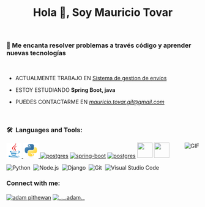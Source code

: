 <h1 align="center">Hola 👋, Soy Mauricio Tovar</h1>
<br>
<h3 align="">🚀 Me encanta resolver problemas a través código y aprender nuevas tecnologías</h3>
<br>

- ACTUALMENTE TRABAJO EN  [Sistema de gestion de envíos](URL-DEL-PROYECTO)

- ESTOY ESTUDIANDO **Spring Boot, java**

- PUEDES CONTACTARME EN *mauricio.tovar.gil@gmail.com*


<br>

<h3 align="left">🛠 &nbsp;Languages and Tools:</h3>
<img align="right" height="130rem" alt="GIF" src="https://media4.giphy.com/media/RbDKaczqWovIugyJmW/200w.webp?cid=ecf05e47yrznhyd4w1cnwbe3hlilpmls3c0mrsymhdzmzp5z&rid=200w.webp" />

<p align="left">
<a href="https://www.java.com" target="_blank" rel="noreferrer"> <img src="https://raw.githubusercontent.com/devicons/devicon/master/icons/java/java-original.svg" alt="java" width="40" height="40"/> </a>
<a href="https://www.python.org" target="_blank" rel="noreferrer"> <img src="https://raw.githubusercontent.com/devicons/devicon/master/icons/python/python-original.svg" alt="python" width="40" height="40"/> </a>
<a href="https://devicon.dev/" target="_blank" rel="noreferrer"> <img src="https://cdn.jsdelivr.net/gh/devicons/devicon@latest/icons/postgresql/postgresql-original.svg" alt="postgres" width="40" height="40"/></a> 
<a href="https://devicon.dev/" target="_blank" rel="noreferrer"> <img src="https://cdn.jsdelivr.net/gh/devicons/devicon@latest/icons/spring/spring-original.svg"  alt="spring-boot" width="40" height="40"/></a> 
<a href="https://devicon.dev/" target="_blank" rel="noreferrer"><img src="https://cdn.jsdelivr.net/gh/devicons/devicon@latest/icons/postman/postman-original.svg"  alt="postgres" width="40" height="40"/></a> 
<a href="https://devicon.dev/" target="_blank" rel="noreferrer"><img src="https://cdn.jsdelivr.net/gh/devicons/devicon@latest/icons/bitbucket/bitbucket-original-wordmark.svg" width="40" height="40"/></a> 
<a href="https://devicon.dev/" target="_blank" rel="noreferrer"> <img src="https://cdn.jsdelivr.net/gh/devicons/devicon@latest/icons/git/git-original.svg" width="40" height="40"/></a> 



![Python](https://img.shields.io/badge/-Python-05122A?style=flat&logo=python)&nbsp;
![Node.js](https://img.shields.io/badge/-Node.js-05122A?style=flat&logo=node.js)&nbsp;
![Django](https://img.shields.io/badge/-Django-05122A?style=flat&logo=django&logoColor=092E20)&nbsp;
![Git](https://img.shields.io/badge/-Git-05122A?style=flat&logo=git)&nbsp;
![Visual Studio Code](https://img.shields.io/badge/-Visual%20Studio%20Code-05122A?style=flat&logo=visual-studio-code&logoColor=007ACC)&nbsp;
<br>

<h3 align="left">Connect with me:</h3>
<p align="left">
  <a href="https://www.linkedin.com/in/mauriciotovargil/" target="blank"><img align="center"
      src="https://raw.githubusercontent.com/rahuldkjain/github-profile-readme-generator/master/src/images/icons/Social/linked-in-alt.svg"
      alt="adam pithewan" height="30" width="40" /></a>
  <a href="https://instagram.com/_._.adam._" target="blank"><img align="center"
      src="https://raw.githubusercontent.com/rahuldkjain/github-profile-readme-generator/master/src/images/icons/Social/instagram.svg"
      alt="_._.adam._" height="30" width="40" /></a>

</p>

<br>

</p><br>
